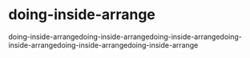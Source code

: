 # doing-inside-arrange
doing-inside-arrangedoing-inside-arrangedoing-inside-arrangedoing-inside-arrangedoing-inside-arrangedoing-inside-arrange
